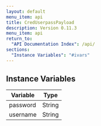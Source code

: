 ```yaml
---
layout: default
menu_item: api
title: CredUserpassPayload
description: Version 0.11.3
menu_item: api
return_to:
  "API Documentation Index": /api/
sections:
  "Instance Variables": "#ivars"
---
```


## <a name="ivars"></a>Instance Variables

| Variable | Type |
| --- | --- |
| <a name="password"></a>password | String |
| <a name="username"></a>username | String |

